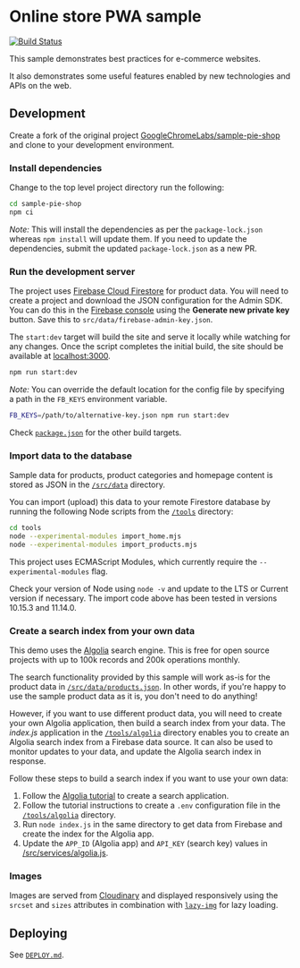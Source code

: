 # Online store PWA sample

[![Build Status](https://travis-ci.org/GoogleChromeLabs/sample-pie-shop.svg?branch=master)](https://travis-ci.org/GoogleChromeLabs/sample-pie-shop)

This sample demonstrates best practices for e-commerce websites.

It also demonstrates some useful features enabled by new technologies and APIs
on the web.

## Development

Create a fork of the original project
[GoogleChromeLabs/sample-pie-shop](https://github.com/GoogleChromeLabs/sample-pie-shop)
and clone to your development environment.

### Install dependencies

Change to the top level project directory run the following:

```sh
cd sample-pie-shop
npm ci
```

*Note:* This will install the dependencies as per the `package-lock.json`
whereas `npm install` will update them. If you need to update the dependencies,
submit the updated `package-lock.json` as a new PR.

### Run the development server

The project uses [Firebase Cloud
Firestore](https://firebase.google.com/docs/firestore/) for product data. You
will need to create a project and download the JSON configuration for the Admin
SDK. You can do this in the [Firebase
console](https://console.firebase.google.com/project/YOUR-PROJECT-NAME/settings/serviceaccounts/adminsdk)
using the **Generate new private key** button. Save this to
`src/data/firebase-admin-key.json`.

The `start:dev` target will build the site and serve it locally while watching
for any changes. Once the script completes the initial build, the site should be
available at [localhost:3000](http://localhost:3000/).

```sh
npm run start:dev
```

*Note:* You can override the default location for the config file by specifying
a path in the `FB_KEYS` environment variable.

```sh
FB_KEYS=/path/to/alternative-key.json npm run start:dev
```

Check
[`package.json`](https://github.com/GoogleChromeLabs/sample-pie-shop/blob/master/package.json)
for the other build targets.

### Import data to the database

Sample data for products, product categories and homepage content is stored as
JSON in the [`/src/data`](/src/data) directory.

You can import (upload) this data to your remote Firestore database by running
the following Node scripts from the
[`/tools`](https://github.com/GoogleChromeLabs/sample-pie-shop/tree/master/tools)
directory:

```sh
cd tools
node --experimental-modules import_home.mjs
node --experimental-modules import_products.mjs
```

This project uses ECMAScript Modules, which currently require the `--experimental-modules` flag.

Check your version of Node using `node -v` and update to the LTS or Current version if necessary. The import code above has been tested in versions 10.15.3 and 11.14.0.

### Create a search index from your own data

This demo uses the [Algolia](https://www.algolia.com) search engine. This is free for open source projects with up to 100k records and 200k operations monthly.

The search functionality provided by this sample will work as-is for the product data in [`/src/data/products.json`](/src/data/products.json). In other words, if you're happy to use the sample product data as it is, you don't need to do anything!

However, if you want to use different product data, you will need to create your own Algolia application, then build a search index from your data. The _index.js_ application in the [`/tools/algolia`](/tools/algolia) directory enables you to create an Algolia search index from a Firebase data source. It can also be used to monitor updates to your data, and update the Algolia search index in response.

Follow these steps to build a search index if you want to use your own data:

1. Follow the [Algolia tutorial](https://www.algolia.com/doc/tutorials/indexing/3rd-party-service/firebase-algolia/) to create a search application.
2. Follow the tutorial instructions to create a `.env` configuration file in the [`/tools/algolia`](tools/algolia) directory.
3. Run `node index.js` in the same directory to get data from Firebase and create the index for the Algolia app.
4. Update the `APP_ID` (Algolia app) and `API_KEY` (search key) values in [/src/services/algolia.js](src/services/algolia.js).

### Images

Images are served from
[Cloudinary](https://res.cloudinary.com/pieshop/f_auto,dpr_auto,q_auto:eco/w_500/GGOEYXXX0938.png)
and displayed responsively using the `srcset` and `sizes` attributes in
combination with
[`lazy-img`](https://github.com/GoogleChromeLabs/sample-pie-shop/blob/master/src/client/js/lazy-img.js)
for lazy loading.

## Deploying

See [`DEPLOY.md`](DEPLOY.md).
